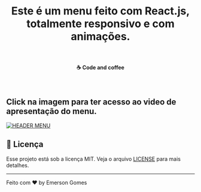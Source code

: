 
 <h1 align="center">
Este é um menu feito com React.js, totalmente responsivo e com animações. 
</h1>
</br>
  
<h4 align="center">
  ☕ Code and coffee
</h4>
</br>

<h2> Click na imagem para ter acesso ao video de apresentação do menu.</h2>

[![HEADER MENU](https://i9.ytimg.com/vi/3JB6aXsLVgY/mq2.jpg?sqp=CLiS_PoF&rs=AOn4CLDLEssF0tHdcrbEgh2YttRzQWvkZw)](https://youtu.be/3JB6aXsLVgY)

## :memo: Licença

Esse projeto está sob a licença MIT. Veja o arquivo [LICENSE](https://pt.wikipedia.org/wiki/Licen%C3%A7a_MIT) para mais detalhes.

---

Feito com ♥ by Emerson Gomes
